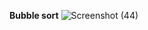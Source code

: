 **Bubble sort**
![Screenshot (44)](https://github.com/user-attachments/assets/17554ca8-08c0-4b83-80f2-0f94ea3ad10a)
